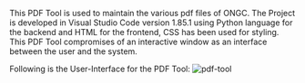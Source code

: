 This PDF Tool is used to maintain the various pdf files of ONGC.
The Project is developed in Visual Studio Code version 1.85.1 using Python language for the backend and HTML for the frontend, CSS has been used for styling. 
This PDF Tool compromises of an interactive window as an interface between the user and the system.


Following is the User-Interface for the PDF Tool:
![pdf-tool](https://github.com/praptipriyaph/pdf-tool/assets/131396397/811a26bb-cf3f-4a83-80a9-4934c35ec5a0)
